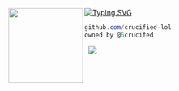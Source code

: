 [![Typing SVG](https://readme-typing-svg.herokuapp.com?font=Roboto+Mono&lines=+%7C+crucified.lol)](https://git.io/typing-svg)
<img align="left" src="https://upload.wikimedia.org/wikipedia/commons/thumb/3/34/Red_star.svg/220px-Red_star.svg.png" width="147"/> 

```csharp
github.com/crucified-lol
owned by @6crucifed
```
&zwnj; 
&zwnj; 
![](https://komarev.com/ghpvc/?username=6crucified)
